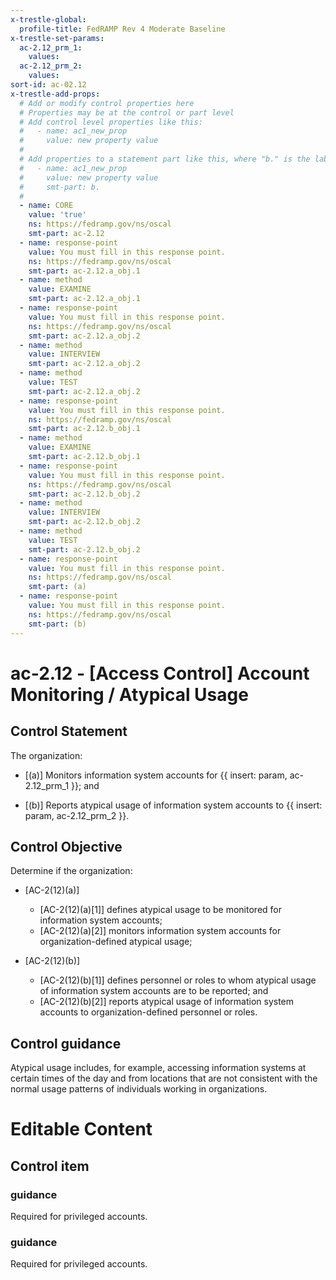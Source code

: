 ```yaml
---
x-trestle-global:
  profile-title: FedRAMP Rev 4 Moderate Baseline
x-trestle-set-params:
  ac-2.12_prm_1:
    values:
  ac-2.12_prm_2:
    values:
sort-id: ac-02.12
x-trestle-add-props:
  # Add or modify control properties here
  # Properties may be at the control or part level
  # Add control level properties like this:
  #   - name: ac1_new_prop
  #     value: new property value
  #
  # Add properties to a statement part like this, where "b." is the label of the target statement part
  #   - name: ac1_new_prop
  #     value: new property value
  #     smt-part: b.
  #
  - name: CORE
    value: 'true'
    ns: https://fedramp.gov/ns/oscal
    smt-part: ac-2.12
  - name: response-point
    value: You must fill in this response point.
    ns: https://fedramp.gov/ns/oscal
    smt-part: ac-2.12.a_obj.1
  - name: method
    value: EXAMINE
    smt-part: ac-2.12.a_obj.1
  - name: response-point
    value: You must fill in this response point.
    ns: https://fedramp.gov/ns/oscal
    smt-part: ac-2.12.a_obj.2
  - name: method
    value: INTERVIEW
    smt-part: ac-2.12.a_obj.2
  - name: method
    value: TEST
    smt-part: ac-2.12.a_obj.2
  - name: response-point
    value: You must fill in this response point.
    ns: https://fedramp.gov/ns/oscal
    smt-part: ac-2.12.b_obj.1
  - name: method
    value: EXAMINE
    smt-part: ac-2.12.b_obj.1
  - name: response-point
    value: You must fill in this response point.
    ns: https://fedramp.gov/ns/oscal
    smt-part: ac-2.12.b_obj.2
  - name: method
    value: INTERVIEW
    smt-part: ac-2.12.b_obj.2
  - name: method
    value: TEST
    smt-part: ac-2.12.b_obj.2
  - name: response-point
    value: You must fill in this response point.
    ns: https://fedramp.gov/ns/oscal
    smt-part: (a)
  - name: response-point
    value: You must fill in this response point.
    ns: https://fedramp.gov/ns/oscal
    smt-part: (b)
---
```


# ac-2.12 - \[Access Control\] Account Monitoring / Atypical Usage

## Control Statement

The organization:

- \[(a)\] Monitors information system accounts for {{ insert: param, ac-2.12_prm_1 }}; and

- \[(b)\] Reports atypical usage of information system accounts to {{ insert: param, ac-2.12_prm_2 }}.

## Control Objective

Determine if the organization:

- \[AC-2(12)(a)\]

  - \[AC-2(12)(a)[1]\] defines atypical usage to be monitored for information system accounts;
  - \[AC-2(12)(a)[2]\] monitors information system accounts for organization-defined atypical usage;

- \[AC-2(12)(b)\]

  - \[AC-2(12)(b)[1]\] defines personnel or roles to whom atypical usage of information system accounts are to be reported; and
  - \[AC-2(12)(b)[2]\] reports atypical usage of information system accounts to organization-defined personnel or roles.

## Control guidance

Atypical usage includes, for example, accessing information systems at certain times of the day and from locations that are not consistent with the normal usage patterns of individuals working in organizations.

# Editable Content

<!-- Make additions and edits below -->
<!-- The above represents the contents of the control as received by the profile, prior to additions. -->
<!-- If the profile makes additions to the control, they will appear below. -->
<!-- The above markdown may not be edited but you may edit the content below, and/or introduce new additions to be made by the profile. -->
<!-- If there is a yaml header at the top, parameter values may be edited. Use --set-parameters to incorporate the changes during assembly. -->
<!-- The content here will then replace what is in the profile for this control, after running profile-assemble. -->
<!-- The added parts in the profile for this control are below.  You may edit them and/or add new ones. -->
<!-- Each addition must have a heading either of the form ## Control my_addition_name -->
<!-- or ## Part a. (where the a. refers to one of the control statement labels.) -->
<!-- "## Control" parts are new parts added after the statement part. -->
<!-- "## Part" parts are new parts added into the top-level statement part with that label. -->
<!-- Subparts may be added with nested hash levels of the form ### My Subpart Name -->
<!-- underneath the parent ## Control or ## Part being added -->
<!-- See https://ibm.github.io/compliance-trestle/tutorials/ssp_profile_catalog_authoring/ssp_profile_catalog_authoring for guidance. -->

## Control item

### guidance

Required for privileged accounts.

### guidance

Required for privileged accounts.

